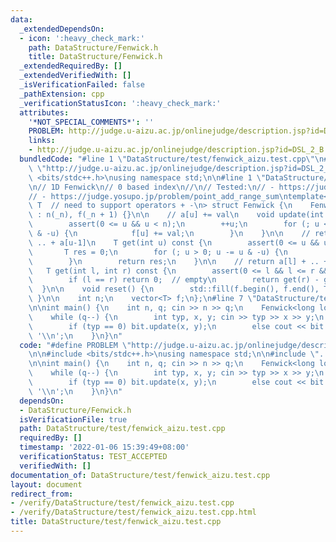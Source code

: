 ```yaml
---
data:
  _extendedDependsOn:
  - icon: ':heavy_check_mark:'
    path: DataStructure/Fenwick.h
    title: DataStructure/Fenwick.h
  _extendedRequiredBy: []
  _extendedVerifiedWith: []
  _isVerificationFailed: false
  _pathExtension: cpp
  _verificationStatusIcon: ':heavy_check_mark:'
  attributes:
    '*NOT_SPECIAL_COMMENTS*': ''
    PROBLEM: http://judge.u-aizu.ac.jp/onlinejudge/description.jsp?id=DSL_2_B
    links:
    - http://judge.u-aizu.ac.jp/onlinejudge/description.jsp?id=DSL_2_B
  bundledCode: "#line 1 \"DataStructure/test/fenwick_aizu.test.cpp\"\n#define PROBLEM\
    \ \"http://judge.u-aizu.ac.jp/onlinejudge/description.jsp?id=DSL_2_B\"\n\n#include\
    \ <bits/stdc++.h>\nusing namespace std;\n\n#line 1 \"DataStructure/Fenwick.h\"\
    \n// 1D Fenwick\n// 0 based index\n//\n// Tested:\n// - https://judge.yosupo.jp/problem/static_range_sum\n\
    // - https://judge.yosupo.jp/problem/point_add_range_sum\ntemplate<\n    typename\
    \ T  // need to support operators + -\n> struct Fenwick {\n    Fenwick(int _n)\
    \ : n(_n), f(_n + 1) {}\n\n    // a[u] += val\n    void update(int u, T val) {\n\
    \        assert(0 <= u && u < n);\n        ++u;\n        for (; u <= n; u += u\
    \ & -u) {\n            f[u] += val;\n        }\n    }\n\n    // return a[0] +\
    \ .. + a[u-1]\n    T get(int u) const {\n        assert(0 <= u && u <= n);\n \
    \       T res = 0;\n        for (; u > 0; u -= u & -u) {\n            res += f[u];\n\
    \        }\n        return res;\n    }\n\n    // return a[l] + .. + a[r-1]\n \
    \   T get(int l, int r) const {\n        assert(0 <= l && l <= r && r <= n);\n\
    \        if (l == r) return 0;  // empty\n        return get(r) - get(l);\n  \
    \  }\n\n    void reset() {\n        std::fill(f.begin(), f.end(), T(0));\n   \
    \ }\n\n    int n;\n    vector<T> f;\n};\n#line 7 \"DataStructure/test/fenwick_aizu.test.cpp\"\
    \n\nint main() {\n    int n, q; cin >> n >> q;\n    Fenwick<long long> bit(n);\n\
    \    while (q--) {\n        int typ, x, y; cin >> typ >> x >> y;\n        --x;\n\
    \        if (typ == 0) bit.update(x, y);\n        else cout << bit.get(x, y) <<\
    \ '\\n';\n    }\n}\n"
  code: "#define PROBLEM \"http://judge.u-aizu.ac.jp/onlinejudge/description.jsp?id=DSL_2_B\"\
    \n\n#include <bits/stdc++.h>\nusing namespace std;\n\n#include \"../Fenwick.h\"\
    \n\nint main() {\n    int n, q; cin >> n >> q;\n    Fenwick<long long> bit(n);\n\
    \    while (q--) {\n        int typ, x, y; cin >> typ >> x >> y;\n        --x;\n\
    \        if (typ == 0) bit.update(x, y);\n        else cout << bit.get(x, y) <<\
    \ '\\n';\n    }\n}\n"
  dependsOn:
  - DataStructure/Fenwick.h
  isVerificationFile: true
  path: DataStructure/test/fenwick_aizu.test.cpp
  requiredBy: []
  timestamp: '2022-01-06 15:39:49+08:00'
  verificationStatus: TEST_ACCEPTED
  verifiedWith: []
documentation_of: DataStructure/test/fenwick_aizu.test.cpp
layout: document
redirect_from:
- /verify/DataStructure/test/fenwick_aizu.test.cpp
- /verify/DataStructure/test/fenwick_aizu.test.cpp.html
title: DataStructure/test/fenwick_aizu.test.cpp
---
```

